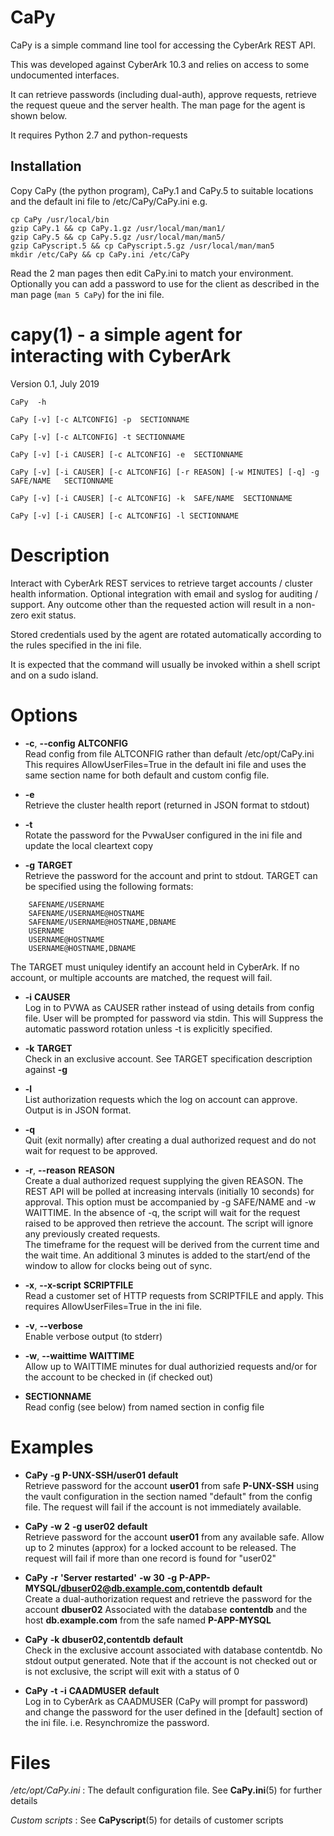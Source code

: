 # CaPy #

CaPy is a simple command line tool for accessing the CyberArk REST API.

This was developed against CyberArk 10.3 and relies on access to some
undocumented interfaces.

It can retrieve passwords (including dual-auth), approve requests, 
retrieve the request queue and the server health. The man page for
the agent is shown below.

It requires Python 2.7 and python-requests

## Installation ##
Copy CaPy (the python program), CaPy.1 and CaPy.5 to suitable locations
and the default ini file to /etc/CaPy/CaPy.ini
e.g. 

    cp CaPy /usr/local/bin
    gzip CaPy.1 && cp CaPy.1.gz /usr/local/man/man1/
    gzip CaPy.5 && cp CaPy.5.gz /usr/local/man/man5/
    gzip CaPyscript.5 && cp CaPyscript.5.gz /usr/local/man/man5
    mkdir /etc/CaPy && cp CaPy.ini /etc/CaPy
   
Read the 2 man pages then edit CaPy.ini to match your environment.
Optionally you can add a password to use for the client as described
in the man page (`man 5 CaPy`) for the ini file.
 
# capy(1) - a simple agent for interacting with CyberArk

Version 0.1, July 2019

```
CaPy  -h

CaPy [-v] [-c ALTCONFIG] -p  SECTIONNAME

CaPy [-v] [-c ALTCONFIG] -t SECTIONNAME

CaPy [-v] [-i CAUSER] [-c ALTCONFIG] -e  SECTIONNAME

CaPy [-v] [-i CAUSER] [-c ALTCONFIG] [-r REASON] [-w MINUTES] [-q] -g  SAFE/NAME   SECTIONNAME

CaPy [-v] [-i CAUSER] [-c ALTCONFIG] -k  SAFE/NAME  SECTIONNAME

CaPy [-v] [-i CAUSER] [-c ALTCONFIG] -l SECTIONNAME
```


# Description

Interact with CyberArk REST services to retrieve target accounts / cluster health information. Optional integration with email and syslog for auditing / support. 
Any outcome other than the requested action will result in a non-zero exit status.

Stored credentials used by the agent are rotated automatically according to the rules specified in the ini file.

It is expected that the command will usually be invoked within a shell script and on a sudo island. 


# Options



* **-c**, **--config** **ALTCONFIG**  
  Read config from file ALTCONFIG rather than default /etc/opt/CaPy.ini   
  This requires AllowUserFiles=True in the default ini file and uses the same section name for both default and custom config file.
  
* **-e**  
  Retrieve the cluster health report (returned in JSON format to stdout)
  
* **-t**  
  Rotate the password for the PvwaUser configured in the ini file and update the local cleartext copy
  
* **-g** **TARGET**  
  Retrieve the password for the account and print to stdout. TARGET can be specified using the following formats:  
```
    SAFENAME/USERNAME
    SAFENAME/USERNAME@HOSTNAME
    SAFENAME/USERNAME@HOSTNAME,DBNAME
    USERNAME
    USERNAME@HOSTNAME
    USERNAME@HOSTNAME,DBNAME
``` 

The TARGET must uniquley identify an account held in CyberArk. If no account, or multiple accounts are matched, the request will fail.

* **-i** **CAUSER**  
  Log in to PVWA as CAUSER rather instead of using details from config file. User will be prompted for password via stdin. This will
  Suppress the automatic password rotation unless -t is explicitly specified.
  
  
* **-k** **TARGET**  
  Check in an exclusive account. See TARGET specification description against **-g**
  
* **-l**  
  List authorization requests which the log on account can approve. Output is in JSON format.
  
* **-q**  
  Quit (exit normally) after creating a dual authorized request and do not wait for request to be approved.
  
* **-r**, **--reason** **REASON**  
  Create a dual authorized request supplying the given REASON. The REST API will be polled at increasing intervals (initially 10 seconds) for approval. This option must be accompanied by -g SAFE/NAME and -w WAITTIME. In the absence of -q, the script will wait  for the request raised to be approved then retrieve the account. The script will ignore any previously created requests.  
  The timeframe for the request will be derived from the current time and the wait time. An additional 3 minutes is added to the start/end of the window to allow for clocks being out of sync.
  
* **-x**, **--x-script** **SCRIPTFILE**  
  Read a customer set of HTTP requests from SCRIPTFILE and apply. This requires AllowUserFiles=True in the ini file. 
  
* **-v**, **--verbose**  
  Enable verbose output (to stderr)
  
* **-w**, **--waittime** **WAITTIME**  
  Allow up to WAITTIME minutes for dual authorizied requests and/or for the account to be checked in (if checked out)
  
* **SECTIONNAME**  
  Read config (see below) from named section in config file
  

# Examples


* **CaPy** **-g** **P-UNX-SSH/user01** **default**  
  Retrieve password for the account
  **user01**
  from safe
  **P-UNX-SSH**
  using the vault configuration in the section named "default" from the config file.
  The request will fail if the account is not immediately available.
  
* **CaPy** **-w** **2** **-g** **user02** **default**  
  Retrieve password for the account
  **user01**
  from any available safe. Allow up to 2 minutes (approx) for a locked account to be released. The request will fail if more than one record is found for "user02"
  
* **CaPy** **-r** **'Server** **restarted'** **-w** **30** **-g** **P-APP-MYSQL/dbuser02@db.example.com,contentdb** **default**  
  Create a dual-authorization request and retrieve the password for the account
  **dbuser02**
  Associated with the database
  **contentdb**
  and the host
  **db.example.com**
  from the safe named
  **P-APP-MYSQL**
  
* **CaPy** **-k** **dbuser02,contentdb** **default**  
  Check in the exclusive account associated with database contentdb. No stdout output generated. Note that if the account is not checked out or is not exclusive, the script will
  exit with a status of 0
  
* **CaPy** **-t** **-i** **CAADMUSER** **default**  
  Log in to CyberArk as CAADMUSER (CaPy will prompt for password) and change the password for the user defined in the [default] section of the ini file. i.e. Resynchromize the password.
  

# Files

*/etc/opt/CaPy.ini*
: The default configuration file. See
  **CaPy.ini**(5)
  for further details   


*Custom scripts*
: See
  **CaPyscript**(5)
  for details of customer scripts
